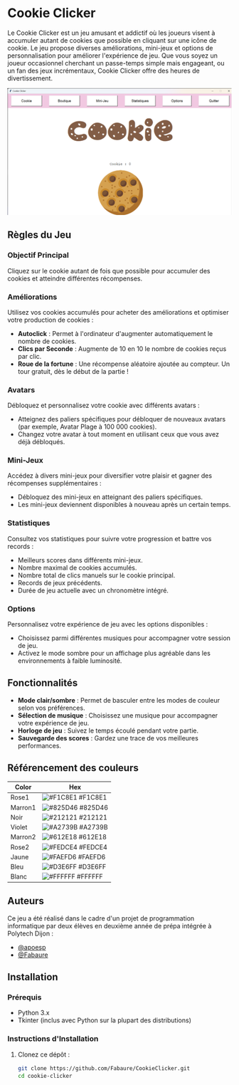 
# Cookie Clicker

Le Cookie Clicker est un jeu amusant et addictif où les joueurs visent à accumuler autant de cookies que possible en cliquant sur une icône de cookie. Le jeu propose diverses améliorations, mini-jeux et options de personnalisation pour améliorer l'expérience de jeu. Que vous soyez un joueur occasionnel cherchant un passe-temps simple mais engageant, ou un fan des jeux incrémentaux, Cookie Clicker offre des heures de divertissement.


![Cookie Clicker](Cookie_Clicker.png)

## Règles du Jeu

### Objectif Principal
Cliquez sur le cookie autant de fois que possible pour accumuler des cookies et atteindre différentes récompenses.

### Améliorations
Utilisez vos cookies accumulés pour acheter des améliorations et optimiser votre production de cookies :
- **Autoclick** : Permet à l'ordinateur d'augmenter automatiquement le nombre de cookies.
- **Clics par Seconde** : Augmente de 10 en 10 le nombre de cookies reçus par clic.
- **Roue de la fortune** : Une récompense aléatoire ajoutée au compteur. Un tour gratuit, dès le début de la partie ! 

### Avatars
Débloquez et personnalisez votre cookie avec différents avatars :
- Atteignez des paliers spécifiques pour débloquer de nouveaux avatars (par exemple, Avatar Plage à 100 000 cookies).
- Changez votre avatar à tout moment en utilisant ceux que vous avez déjà débloqués.

### Mini-Jeux
Accédez à divers mini-jeux pour diversifier votre plaisir et gagner des récompenses supplémentaires :
- Débloquez des mini-jeux en atteignant des paliers spécifiques.
- Les mini-jeux deviennent disponibles à nouveau après un certain temps.

### Statistiques
Consultez vos statistiques pour suivre votre progression et battre vos records :
- Meilleurs scores dans différents mini-jeux.
- Nombre maximal de cookies accumulés.
- Nombre total de clics manuels sur le cookie principal.
- Records de jeux précédents.
- Durée de jeu actuelle avec un chronomètre intégré.

### Options
Personnalisez votre expérience de jeu avec les options disponibles :
- Choisissez parmi différentes musiques pour accompagner votre session de jeu.
- Activez le mode sombre pour un affichage plus agréable dans les environnements à faible luminosité.
## Fonctionnalités

- **Mode clair/sombre** : Permet de basculer entre les modes de couleur selon vos préférences.
- **Sélection de musique** : Choisissez une musique pour accompagner votre expérience de jeu.
- **Horloge de jeu** : Suivez le temps écoulé pendant votre partie.
- **Sauvegarde des scores** : Gardez une trace de vos meilleures performances.
## Référencement des couleurs

| Color             | Hex                                                              |
| ----------------- |------------------------------------------------------------------|
| Rose1 | ![#F1C8E1](https://via.placeholder.com/10/F1C8E1?text=+) #F1C8E1 |
| Marron1 | ![#825D46](https://via.placeholder.com/10/825D46?text=+) #825D46 |
| Noir | ![#212121](https://via.placeholder.com/10/212121?text=+) #212121 |
| Violet | ![#A2739B](https://via.placeholder.com/10/A2739B?text=+) #A2739B |
| Marron2 | ![#612E18](https://via.placeholder.com/10/612E18?text=+) #612E18 |
| Rose2 | ![#FEDCE4](https://via.placeholder.com/10/FEDCE4?text=+) #FEDCE4 |
| Jaune | ![#FAEFD6](https://via.placeholder.com/10/FAEFD6?text=+) #FAEFD6 |
| Bleu | ![#D3E6FF](https://via.placeholder.com/10/D3E6FF?text=+) #D3E6FF |
| Blanc | ![#FFFFFF](https://via.placeholder.com/10/FFFFFF?text=+) #FFFFFF |



## Auteurs

Ce jeu a été réalisé dans le cadre d'un projet de programmation informatique par deux élèves en deuxième année de prépa intégrée à Polytech Dijon :

- [@apoesp](https://github.com/apoesp)
- [@Fabaure](https://github.com/Fabaure)

## Installation

### Prérequis
- Python 3.x
- Tkinter (inclus avec Python sur la plupart des distributions)

### Instructions d'Installation
1. Clonez ce dépôt :
   ```bash
   git clone https://github.com/Fabaure/CookieClicker.git
   cd cookie-clicker
